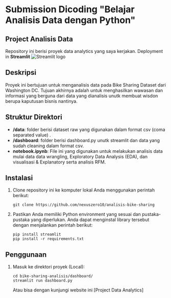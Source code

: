 # Submission Dicoding "Belajar Analisis Data dengan Python"

## Project Analisis Data

Repository ini berisi proyek data analytics yang saya kerjakan. Deployment in **Streamlit** <img src="https://user-images.githubusercontent.com/7164864/217935870-c0bc60a3-6fc0-4047-b011-7b4c59488c91.png" alt="Streamlit logo"></img>

## Deskripsi

Proyek ini bertujuan untuk menganalisis data pada Bike Sharing Dataset dari Washington DC. Tujuan akhirnya adalah untuk menghasilkan wawasan dan informasi yang berguna dari data yang dianalisis unutk membuat wisdon berupa kaputusan bisnis nantinya.

## Struktur Direktori

- **/data**: folder berisi dataset raw yang digunakan dalam format csv (coma separated value) .
- **/dashboard**: folder berisi dashboard.py unutk streamlit dan data yang sudah cleaning dalam format csv.
- **notebook.ipynb**: File ini yang digunakan untuk melakukan analisis data mulai data data wrangling, Exploratory Data Analysis (EDA), dan visualisasi & Explanatory serta analisis RFM.

## Instalasi

1. Clone repository ini ke komputer lokal Anda menggunakan perintah berikut:

   ```shell
   git clone https://github.com/nexuszero10/analisis-bike-sharing
   ```

2. Pastikan Anda memiliki Python environment yang sesuai dan pustaka-pustaka yang diperlukan. Anda dapat menginstal library tersebut dengan menjalankan perintah berikut:

    ```shell
    pip install streamlit
    pip install -r requirements.txt
    ```

## Penggunaan
1. Masuk ke direktori proyek (Local):

    ```shell
    cd bike-sharing-analisis/dashboard/
    streamlit run dashboard.py
    ```
    Atau bisa dengan kunjungi website ini [Project Data Analytics]
